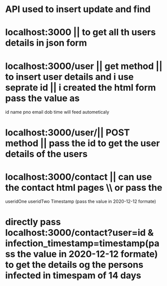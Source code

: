 ﻿# API used to insert update and find
# localhost:3000 || to get all th users details in json form
# localhost:3000/user || get method || to insert user details and i use seprate id || i created the html form pass the value as 
  id 
  name
  pno
  email
  dob
  time will feed autometicaly
# localhost:3000/user/<id>|| POST method || pass the id to get the user details of the users
# localhost:3000/contact || can use the contact html pages \\\ or pass the 
useridOne
useridTwo
Timestamp (pass the value in 2020-12-12  formate)

#  directly pass localhost:3000/contact?user=id & infection_timestamp=timestamp(pass the value in 2020-12-12  formate) to get the details og the persons infected in timespam of 14 days

